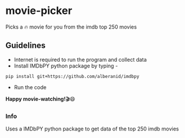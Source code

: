 # movie-picker
Picks a :fire: movie for you from the imdb top 250 movies
## Guidelines
* Internet is required to run the program and collect data
* Install IMDbPY python package by typing -

 ```
 pip install git+https://github.com/alberanid/imdbpy

 ```
* Run the code

**Happy movie-watching!**:clapper::smile:
### Info 
Uses a IMDbPY python package to get data of the top 250 imdb movies

